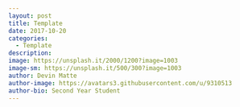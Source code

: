 ```yaml
---
layout: post
title: Template
date: 2017-10-20
categories:
  - Template
description: 
image: https://unsplash.it/2000/1200?image=1003
image-sm: https://unsplash.it/500/300?image=1003
author: Devin Matte
author-image: https://avatars3.githubusercontent.com/u/9310513
author-bio: Second Year Student
---
```


